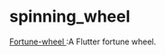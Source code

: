 # spinning_wheel

<a href="https://github.com/baobao1996mn/flutter-fortune-wheel">Fortune-wheel </a>:A Flutter fortune wheel.
